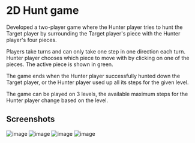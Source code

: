 # 2D Hunt game
Developed a two-player game where the Hunter player tries to hunt the Target player by surrounding the Target player's piece with the Hunter player's four pieces.

Players take turns and can only take one step in one direction each turn. Hunter player chooses which piece to move with by clicking on one of the pieces.
The active piece is shown in green.

The game ends when the Hunter player successfully hunted down the Target player, or the Hunter player used up all its steps for the given level.

The game can be played on 3 levels, the available maximum steps for the Hunter player change based on the level.

## Screenshots
![image](https://github.com/user-attachments/assets/11a1c831-3579-4fbc-b79d-50428e3b2d72)
![image](https://github.com/user-attachments/assets/1b7c5e0a-a6a2-45f9-b4f5-a7709a5412a6)
![image](https://github.com/user-attachments/assets/82bfd53d-efb0-4f34-ae26-ee1846c5123e)
![image](https://github.com/user-attachments/assets/0e3d131e-fdd6-46d4-ac0e-7135fcb27b23)
